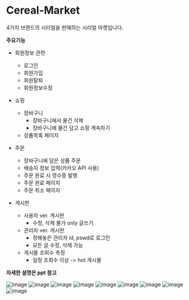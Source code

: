 # Cereal-Market
4가지 브랜드의 시리얼을 판매하는 시리얼 마켓입니다.

**주요기능**
+ 회원정보 관련
  + 로그인
  + 회원가입
  + 회원탈퇴
  + 회원정보수정

+ 쇼핑
  + 장바구니
    + 장바구니에서 물건 삭제
    + 장바구니에 물건 담고 쇼핑 계속하기
  + 상품목록 페이지    
        
+ 주문
  + 장바구니에 담은 상품 주문
  + 배송지 정보 입력(카카오 API 사용)
  + 주문 완료 시 영수증 발행
  + 주문 완료 페이지
  + 주문 취소 페이지
  
+ 게시판
  + 사용자 ver. 게시판
    + 수정, 삭제 불가 only 글쓰기
  + 관리자 ver. 게시판
    + 정해놓은 관리자 id, pswd로 로그인
    + 모든 글 수정, 삭제 가능
  + 게시물 조회수 측정
    + 일정 조회수 이상 -> hot 게시물
    
**자세한 설명은 ppt 참고**
    
    
![image](https://user-images.githubusercontent.com/82144134/189532338-7c98dbf4-be98-4c6f-b1a1-1ef2fb915e4e.png)
![image](https://user-images.githubusercontent.com/82144134/189532364-480f5730-19ee-43f5-9bd1-6c42d9f7a153.png)
![image](https://user-images.githubusercontent.com/82144134/189532374-a9ecc426-f9d3-4442-8436-5371a7d93200.png)
![image](https://user-images.githubusercontent.com/82144134/189532382-0f9423ab-8ea4-4c39-8f20-12b5ab60f9e0.png)
![image](https://user-images.githubusercontent.com/82144134/189532384-bacee82e-4839-4e99-8429-c123fb61f922.png)
![image](https://user-images.githubusercontent.com/82144134/189532385-78f245de-f0d6-4177-b372-3bfcca54824f.png)
![image](https://user-images.githubusercontent.com/82144134/189532388-a0abd179-8fe0-44fc-86a2-576dedc327fc.png)
![image](https://user-images.githubusercontent.com/82144134/189532401-4f5308f1-1cc9-426a-9af8-8bd47452db35.png)
![image](https://user-images.githubusercontent.com/82144134/189532410-00c47e92-52df-4adf-88ba-c35228a883ce.png)
